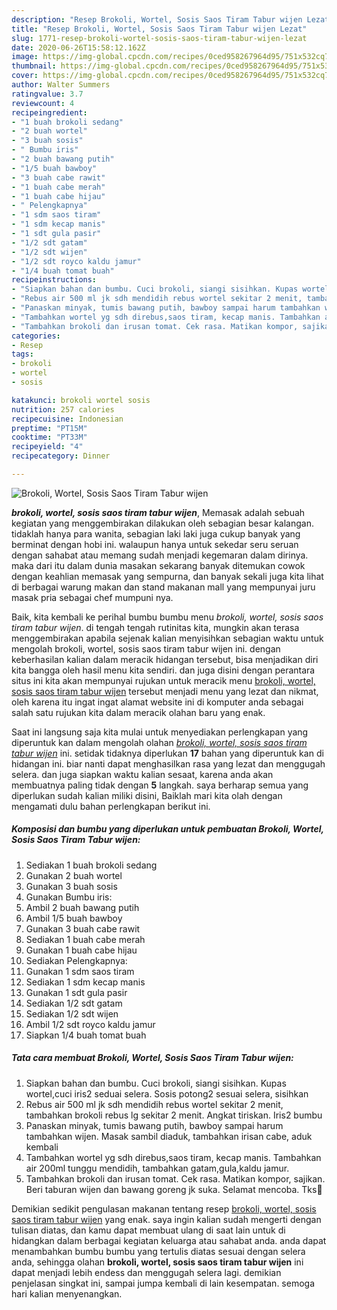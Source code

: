 ```yaml
---
description: "Resep Brokoli, Wortel, Sosis Saos Tiram Tabur wijen Lezat"
title: "Resep Brokoli, Wortel, Sosis Saos Tiram Tabur wijen Lezat"
slug: 1771-resep-brokoli-wortel-sosis-saos-tiram-tabur-wijen-lezat
date: 2020-06-26T15:58:12.162Z
image: https://img-global.cpcdn.com/recipes/0ced958267964d95/751x532cq70/brokoli-wortel-sosis-saos-tiram-tabur-wijen-foto-resep-utama.jpg
thumbnail: https://img-global.cpcdn.com/recipes/0ced958267964d95/751x532cq70/brokoli-wortel-sosis-saos-tiram-tabur-wijen-foto-resep-utama.jpg
cover: https://img-global.cpcdn.com/recipes/0ced958267964d95/751x532cq70/brokoli-wortel-sosis-saos-tiram-tabur-wijen-foto-resep-utama.jpg
author: Walter Summers
ratingvalue: 3.7
reviewcount: 4
recipeingredient:
- "1 buah brokoli sedang"
- "2 buah wortel"
- "3 buah sosis"
- " Bumbu iris"
- "2 buah bawang putih"
- "1/5 buah bawboy"
- "3 buah cabe rawit"
- "1 buah cabe merah"
- "1 buah cabe hijau"
- " Pelengkapnya"
- "1 sdm saos tiram"
- "1 sdm kecap manis"
- "1 sdt gula pasir"
- "1/2 sdt gatam"
- "1/2 sdt wijen"
- "1/2 sdt royco kaldu jamur"
- "1/4 buah tomat buah"
recipeinstructions:
- "Siapkan bahan dan bumbu. Cuci brokoli, siangi sisihkan. Kupas wortel,cuci iris2 seduai selera. Sosis potong2 sesuai selera, sisihkan"
- "Rebus air 500 ml jk sdh mendidih rebus wortel sekitar 2 menit, tambahkan brokoli rebus lg sekitar 2 menit. Angkat tiriskan. Iris2 bumbu"
- "Panaskan minyak, tumis bawang putih, bawboy sampai harum tambahkan wijen. Masak sambil diaduk, tambahkan irisan cabe, aduk kembali"
- "Tambahkan wortel yg sdh direbus,saos tiram, kecap manis. Tambahkan air 200ml tunggu mendidih, tambahkan gatam,gula,kaldu jamur."
- "Tambahkan brokoli dan irusan tomat. Cek rasa. Matikan kompor, sajikan. Beri taburan wijen dan bawang goreng jk suka. Selamat mencoba. Tks🙏"
categories:
- Resep
tags:
- brokoli
- wortel
- sosis

katakunci: brokoli wortel sosis 
nutrition: 257 calories
recipecuisine: Indonesian
preptime: "PT15M"
cooktime: "PT33M"
recipeyield: "4"
recipecategory: Dinner

---
```



![Brokoli, Wortel, Sosis Saos Tiram Tabur wijen](https://img-global.cpcdn.com/recipes/0ced958267964d95/751x532cq70/brokoli-wortel-sosis-saos-tiram-tabur-wijen-foto-resep-utama.jpg)

<b><i>brokoli, wortel, sosis saos tiram tabur wijen</i></b>, Memasak adalah sebuah kegiatan yang menggembirakan dilakukan oleh sebagian besar kalangan. tidaklah hanya para wanita, sebagian laki laki juga cukup banyak yang berminat dengan hobi ini. walaupun hanya untuk sekedar seru seruan dengan sahabat atau memang sudah menjadi kegemaran dalam dirinya. maka dari itu dalam dunia masakan sekarang banyak ditemukan cowok dengan keahlian memasak yang sempurna, dan banyak sekali juga kita lihat di berbagai warung makan dan stand makanan mall yang mempunyai juru masak pria sebagai chef mumpuni nya.

Baik, kita kembali ke perihal bumbu bumbu menu <i>brokoli, wortel, sosis saos tiram tabur wijen</i>. di tengah tengah rutinitas kita, mungkin akan terasa menggembirakan apabila sejenak kalian menyisihkan sebagian waktu untuk mengolah brokoli, wortel, sosis saos tiram tabur wijen ini. dengan keberhasilan kalian dalam meracik hidangan tersebut, bisa menjadikan diri kita bangga oleh hasil menu kita sendiri. dan juga disini dengan perantara situs ini kita akan mempunyai rujukan untuk meracik menu <u>brokoli, wortel, sosis saos tiram tabur wijen</u> tersebut menjadi menu yang lezat dan nikmat, oleh karena itu ingat ingat alamat website ini di komputer anda sebagai salah satu rujukan kita dalam meracik olahan baru yang enak.




Saat ini langsung saja kita mulai untuk menyediakan perlengkapan yang diperuntuk kan dalam mengolah olahan <u><i>brokoli, wortel, sosis saos tiram tabur wijen</i></u> ini. setidak tidaknya diperlukan <b>17</b> bahan yang diperuntuk kan di hidangan ini. biar nanti dapat menghasilkan rasa yang lezat dan menggugah selera. dan juga siapkan waktu kalian sesaat, karena anda akan membuatnya paling tidak dengan <b>5</b> langkah. saya berharap semua yang diperlukan sudah kalian miliki disini, Baiklah mari kita olah dengan mengamati dulu bahan perlengkapan berikut ini.

<!--inarticleads1-->

##### Komposisi dan bumbu yang diperlukan untuk pembuatan Brokoli, Wortel, Sosis Saos Tiram Tabur wijen:

1. Sediakan 1 buah brokoli sedang
1. Gunakan 2 buah wortel
1. Gunakan 3 buah sosis
1. Gunakan  Bumbu iris:
1. Ambil 2 buah bawang putih
1. Ambil 1/5 buah bawboy
1. Gunakan 3 buah cabe rawit
1. Sediakan 1 buah cabe merah
1. Gunakan 1 buah cabe hijau
1. Sediakan  Pelengkapnya:
1. Gunakan 1 sdm saos tiram
1. Sediakan 1 sdm kecap manis
1. Gunakan 1 sdt gula pasir
1. Sediakan 1/2 sdt gatam
1. Sediakan 1/2 sdt wijen
1. Ambil 1/2 sdt royco kaldu jamur
1. Siapkan 1/4 buah tomat buah




<!--inarticleads2-->

##### Tata cara membuat Brokoli, Wortel, Sosis Saos Tiram Tabur wijen:

1. Siapkan bahan dan bumbu. Cuci brokoli, siangi sisihkan. Kupas wortel,cuci iris2 seduai selera. Sosis potong2 sesuai selera, sisihkan
1. Rebus air 500 ml jk sdh mendidih rebus wortel sekitar 2 menit, tambahkan brokoli rebus lg sekitar 2 menit. Angkat tiriskan. Iris2 bumbu
1. Panaskan minyak, tumis bawang putih, bawboy sampai harum tambahkan wijen. Masak sambil diaduk, tambahkan irisan cabe, aduk kembali
1. Tambahkan wortel yg sdh direbus,saos tiram, kecap manis. Tambahkan air 200ml tunggu mendidih, tambahkan gatam,gula,kaldu jamur.
1. Tambahkan brokoli dan irusan tomat. Cek rasa. Matikan kompor, sajikan. Beri taburan wijen dan bawang goreng jk suka. Selamat mencoba. Tks🙏




Demikian sedikit pengulasan makanan tentang resep <u>brokoli, wortel, sosis saos tiram tabur wijen</u> yang enak. saya ingin kalian sudah mengerti dengan tulisan diatas, dan kamu dapat membuat ulang di saat lain untuk di hidangkan dalam berbagai kegiatan keluarga atau sahabat anda. anda dapat menambahkan bumbu bumbu yang tertulis diatas sesuai dengan selera anda, sehingga olahan <b>brokoli, wortel, sosis saos tiram tabur wijen</b> ini dapat menjadi lebih endess dan menggugah selera lagi. demikian penjelasan singkat ini, sampai jumpa kembali di lain kesempatan. semoga hari kalian menyenangkan.
